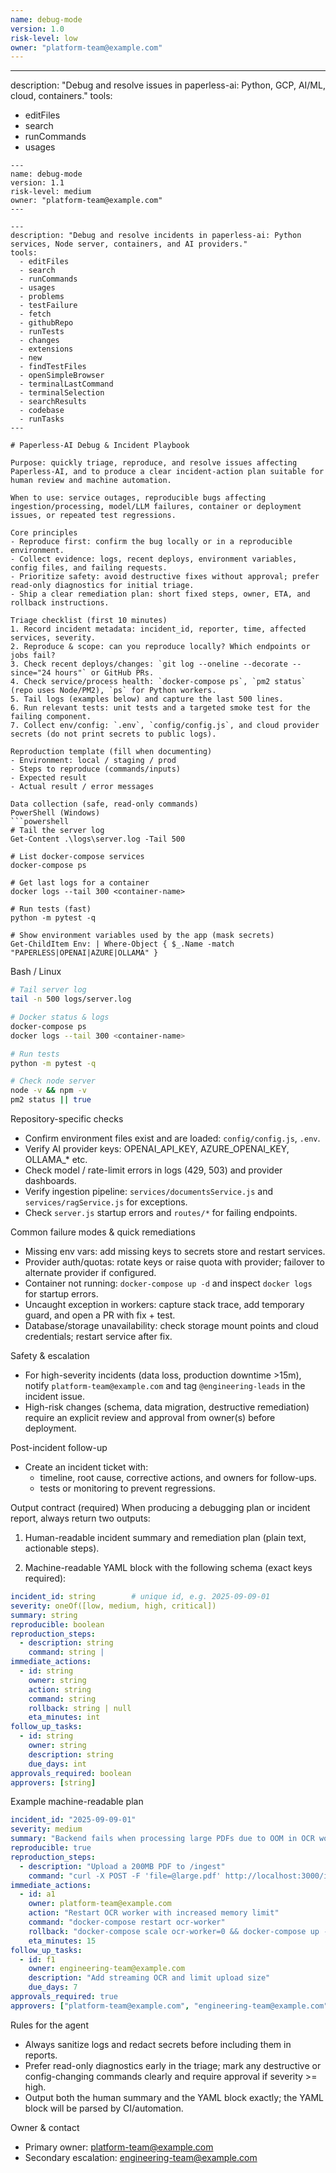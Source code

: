 ```yaml
---
name: debug-mode
version: 1.0
risk-level: low
owner: "platform-team@example.com"
---
```


---
description: "Debug and resolve issues in paperless-ai: Python, GCP, AI/ML, cloud, containers."
tools:
  - editFiles
  - search
  - runCommands
  - usages
  ```chatmode
  ---
  name: debug-mode
  version: 1.1
  risk-level: medium
  owner: "platform-team@example.com"
  ---

  ---
  description: "Debug and resolve incidents in paperless-ai: Python services, Node server, containers, and AI providers."
  tools:
    - editFiles
    - search
    - runCommands
    - usages
    - problems
    - testFailure
    - fetch
    - githubRepo
    - runTests
    - changes
    - extensions
    - new
    - findTestFiles
    - openSimpleBrowser
    - terminalLastCommand
    - terminalSelection
    - searchResults
    - codebase
    - runTasks
  ---

  # Paperless-AI Debug & Incident Playbook

  Purpose: quickly triage, reproduce, and resolve issues affecting Paperless-AI, and to produce a clear incident-action plan suitable for human review and machine automation.

  When to use: service outages, reproducible bugs affecting ingestion/processing, model/LLM failures, container or deployment issues, or repeated test regressions.

  Core principles
  - Reproduce first: confirm the bug locally or in a reproducible environment.
  - Collect evidence: logs, recent deploys, environment variables, config files, and failing requests.
  - Prioritize safety: avoid destructive fixes without approval; prefer read-only diagnostics for initial triage.
  - Ship a clear remediation plan: short fixed steps, owner, ETA, and rollback instructions.

  Triage checklist (first 10 minutes)
  1. Record incident metadata: incident_id, reporter, time, affected services, severity.
  2. Reproduce & scope: can you reproduce locally? Which endpoints or jobs fail?
  3. Check recent deploys/changes: `git log --oneline --decorate --since="24 hours"` or GitHub PRs.
  4. Check service/process health: `docker-compose ps`, `pm2 status` (repo uses Node/PM2), `ps` for Python workers.
  5. Tail logs (examples below) and capture the last 500 lines.
  6. Run relevant tests: unit tests and a targeted smoke test for the failing component.
  7. Collect env/config: `.env`, `config/config.js`, and cloud provider secrets (do not print secrets to public logs).

  Reproduction template (fill when documenting)
  - Environment: local / staging / prod
  - Steps to reproduce (commands/inputs)
  - Expected result
  - Actual result / error messages

  Data collection (safe, read-only commands)
  PowerShell (Windows)
  ```powershell
  # Tail the server log
  Get-Content .\logs\server.log -Tail 500

  # List docker-compose services
  docker-compose ps

  # Get last logs for a container
  docker logs --tail 300 <container-name>

  # Run tests (fast)
  python -m pytest -q

  # Show environment variables used by the app (mask secrets)
  Get-ChildItem Env: | Where-Object { $_.Name -match "PAPERLESS|OPENAI|AZURE|OLLAMA" }
  ```

  Bash / Linux
  ```bash
  # Tail server log
  tail -n 500 logs/server.log

  # Docker status & logs
  docker-compose ps
  docker logs --tail 300 <container-name>

  # Run tests
  python -m pytest -q

  # Check node server
  node -v && npm -v
  pm2 status || true
  ```

  Repository-specific checks
  - Confirm environment files exist and are loaded: `config/config.js`, `.env`.
  - Verify AI provider keys: OPENAI_API_KEY, AZURE_OPENAI_KEY, OLLAMA_* etc.
  - Check model / rate-limit errors in logs (429, 503) and provider dashboards.
  - Verify ingestion pipeline: `services/documentsService.js` and `services/ragService.js` for exceptions.
  - Check `server.js` startup errors and `routes/*` for failing endpoints.

  Common failure modes & quick remediations
  - Missing env vars: add missing keys to secrets store and restart services.
  - Provider auth/quotas: rotate keys or raise quota with provider; failover to alternate provider if configured.
  - Container not running: `docker-compose up -d` and inspect `docker logs` for startup errors.
  - Uncaught exception in workers: capture stack trace, add temporary guard, and open a PR with fix + test.
  - Database/storage unavailability: check storage mount points and cloud credentials; restart service after fix.

  Safety & escalation
  - For high-severity incidents (data loss, production downtime >15m), notify `platform-team@example.com` and tag `@engineering-leads` in the incident issue.
  - High-risk changes (schema, data migration, destructive remediation) require an explicit review and approval from owner(s) before deployment.

  Post-incident follow-up
  - Create an incident ticket with:
    - timeline, root cause, corrective actions, and owners for follow-ups.
    - tests or monitoring to prevent regressions.

  Output contract (required)
  When producing a debugging plan or incident report, always return two outputs:

  1) Human-readable incident summary and remediation plan (plain text, actionable steps).

  2) Machine-readable YAML block with the following schema (exact keys required):

  ```yaml
  incident_id: string        # unique id, e.g. 2025-09-09-01
  severity: oneOf([low, medium, high, critical])
  summary: string
  reproducible: boolean
  reproduction_steps:
    - description: string
      command: string |
  immediate_actions:
    - id: string
      owner: string
      action: string
      command: string
      rollback: string | null
      eta_minutes: int
  follow_up_tasks:
    - id: string
      owner: string
      description: string
      due_days: int
  approvals_required: boolean
  approvers: [string]
  ```

  Example machine-readable plan

  ```yaml
  incident_id: "2025-09-09-01"
  severity: medium
  summary: "Backend fails when processing large PDFs due to OOM in OCR worker"
  reproducible: true
  reproduction_steps:
    - description: "Upload a 200MB PDF to /ingest"
      command: "curl -X POST -F 'file=@large.pdf' http://localhost:3000/ingest"
  immediate_actions:
    - id: a1
      owner: platform-team@example.com
      action: "Restart OCR worker with increased memory limit"
      command: "docker-compose restart ocr-worker"
      rollback: "docker-compose scale ocr-worker=0 && docker-compose up -d ocr-worker"
      eta_minutes: 15
  follow_up_tasks:
    - id: f1
      owner: engineering-team@example.com
      description: "Add streaming OCR and limit upload size"
      due_days: 7
  approvals_required: true
  approvers: ["platform-team@example.com", "engineering-team@example.com"]
  ```

  Rules for the agent
  - Always sanitize logs and redact secrets before including them in reports.
  - Prefer read-only diagnostics early in the triage; mark any destructive or config-changing commands clearly and require approval if severity >= high.
  - Output both the human summary and the YAML block exactly; the YAML block will be parsed by CI/automation.

  Owner & contact
  - Primary owner: platform-team@example.com
  - Secondary escalation: engineering-team@example.com

  ```

